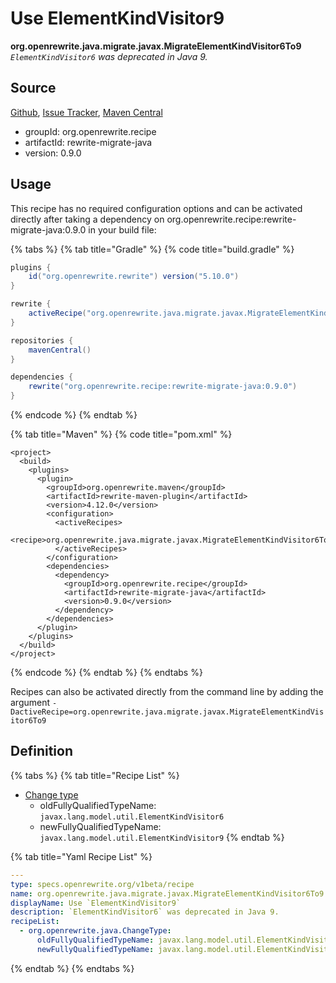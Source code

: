 # Use ElementKindVisitor9

 **org.openrewrite.java.migrate.javax.MigrateElementKindVisitor6To9** _`ElementKindVisitor6` was deprecated in Java 9._

## Source

[Github](https://github.com/openrewrite/rewrite-migrate-java), [Issue Tracker](https://github.com/openrewrite/rewrite-migrate-java/issues), [Maven Central](https://search.maven.org/artifact/org.openrewrite.recipe/rewrite-migrate-java/0.9.0/jar)

* groupId: org.openrewrite.recipe
* artifactId: rewrite-migrate-java
* version: 0.9.0

## Usage

This recipe has no required configuration options and can be activated directly after taking a dependency on org.openrewrite.recipe:rewrite-migrate-java:0.9.0 in your build file:

{% tabs %}
{% tab title="Gradle" %}
{% code title="build.gradle" %}
```groovy
plugins {
    id("org.openrewrite.rewrite") version("5.10.0")
}

rewrite {
    activeRecipe("org.openrewrite.java.migrate.javax.MigrateElementKindVisitor6To9")
}

repositories {
    mavenCentral()
}

dependencies {
    rewrite("org.openrewrite.recipe:rewrite-migrate-java:0.9.0")
}
```
{% endcode %}
{% endtab %}

{% tab title="Maven" %}
{% code title="pom.xml" %}
```markup
<project>
  <build>
    <plugins>
      <plugin>
        <groupId>org.openrewrite.maven</groupId>
        <artifactId>rewrite-maven-plugin</artifactId>
        <version>4.12.0</version>
        <configuration>
          <activeRecipes>
            <recipe>org.openrewrite.java.migrate.javax.MigrateElementKindVisitor6To9</recipe>
          </activeRecipes>
        </configuration>
        <dependencies>
          <dependency>
            <groupId>org.openrewrite.recipe</groupId>
            <artifactId>rewrite-migrate-java</artifactId>
            <version>0.9.0</version>
          </dependency>
        </dependencies>
      </plugin>
    </plugins>
  </build>
</project>
```
{% endcode %}
{% endtab %}
{% endtabs %}

Recipes can also be activated directly from the command line by adding the argument `-DactiveRecipe=org.openrewrite.java.migrate.javax.MigrateElementKindVisitor6To9`

## Definition

{% tabs %}
{% tab title="Recipe List" %}
* [Change type](../../changetype.md)
  * oldFullyQualifiedTypeName: `javax.lang.model.util.ElementKindVisitor6`
  * newFullyQualifiedTypeName: `javax.lang.model.util.ElementKindVisitor9`
{% endtab %}

{% tab title="Yaml Recipe List" %}
```yaml
---
type: specs.openrewrite.org/v1beta/recipe
name: org.openrewrite.java.migrate.javax.MigrateElementKindVisitor6To9
displayName: Use `ElementKindVisitor9`
description: `ElementKindVisitor6` was deprecated in Java 9.
recipeList:
  - org.openrewrite.java.ChangeType:
      oldFullyQualifiedTypeName: javax.lang.model.util.ElementKindVisitor6
      newFullyQualifiedTypeName: javax.lang.model.util.ElementKindVisitor9
```
{% endtab %}
{% endtabs %}


